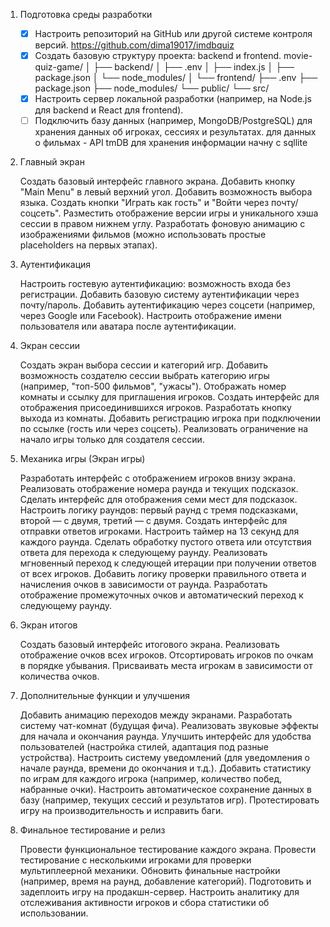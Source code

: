 1. Подготовка среды разработки

    - [x] Настроить репозиторий на GitHub или другой системе контроля версий.
    https://github.com/dima19017/imdbquiz
    - [x] Создать базовую структуру проекта: backend и frontend.
    movie-quiz-game/
    │
    ├── backend/
    │   ├── .env
    │   ├── index.js
    │   ├── package.json
    │   └── node_modules/
    │
    └── frontend/
        ├── .env
        ├── package.json
        ├── node_modules/
        └── public/
        └── src/
    - [x] Настроить сервер локальной разработки (например, на Node.js для backend и React для frontend).
    - [ ] Подключить базу данных (например, MongoDB/PostgreSQL) для хранения данных об игроках, сессиях и результатах.
    для данных о фильмах - API tmDB
    для хранения информации начну с sqllite

2. Главный экран

    Создать базовый интерфейс главного экрана.
    Добавить кнопку "Main Menu" в левый верхний угол.
    Добавить возможность выбора языка.
    Создать кнопки "Играть как гость" и "Войти через почту/соцсеть".
    Разместить отображение версии игры и уникального хэша сессии в правом нижнем углу.
    Разработать фоновую анимацию с изображениями фильмов (можно использовать простые placeholders на первых этапах).

3. Аутентификация

    Настроить гостевую аутентификацию: возможность входа без регистрации.
    Добавить базовую систему аутентификации через почту/пароль.
    Добавить аутентификацию через соцсети (например, через Google или Facebook).
    Настроить отображение имени пользователя или аватара после аутентификации.

4. Экран сессии

    Создать экран выбора сессии и категорий игр.
    Добавить возможность создателю сессии выбрать категорию игры (например, "топ-500 фильмов", "ужасы").
    Отображать номер комнаты и ссылку для приглашения игроков.
    Создать интерфейс для отображения присоединившихся игроков.
    Разработать кнопку выхода из комнаты.
    Добавить регистрацию игрока при подключении по ссылке (гость или через соцсеть).
    Реализовать ограничение на начало игры только для создателя сессии.

5. Механика игры (Экран игры)

    Разработать интерфейс с отображением игроков внизу экрана.
    Реализовать отображение номера раунда и текущих подсказок.
    Сделать интерфейс для отображения семи мест для подсказок.
    Настроить логику раундов: первый раунд с тремя подсказками, второй — с двумя, третий — с двумя.
    Создать интерфейс для отправки ответов игроками.
    Настроить таймер на 13 секунд для каждого раунда.
    Сделать обработку пустого ответа или отсутствия ответа для перехода к следующему раунду.
    Реализовать мгновенный переход к следующей итерации при получении ответов от всех игроков.
    Добавить логику проверки правильного ответа и начисления очков в зависимости от раунда.
    Разработать отображение промежуточных очков и автоматический переход к следующему раунду.

6. Экран итогов

    Создать базовый интерфейс итогового экрана.
    Реализовать отображение очков всех игроков.
    Отсортировать игроков по очкам в порядке убывания.
    Присваивать места игрокам в зависимости от количества очков.

7. Дополнительные функции и улучшения

    Добавить анимацию переходов между экранами.
    Разработать систему чат-комнат (будущая фича).
    Реализовать звуковые эффекты для начала и окончания раунда.
    Улучшить интерфейс для удобства пользователей (настройка стилей, адаптация под разные устройства).
    Настроить систему уведомлений (для уведомления о начале раунда, времени до окончания и т.д.).
    Добавить статистику по играм для каждого игрока (например, количество побед, набранные очки).
    Настроить автоматическое сохранение данных в базу (например, текущих сессий и результатов игр).
    Протестировать игру на производительность и исправить баги.

8. Финальное тестирование и релиз

    Провести функциональное тестирование каждого экрана.
    Провести тестирование с несколькими игроками для проверки мультиплеерной механики.
    Обновить финальные настройки (например, время на раунд, добавление категорий).
    Подготовить и задеплоить игру на продакшн-сервер.
    Настроить аналитику для отслеживания активности игроков и сбора статистики об использовании.